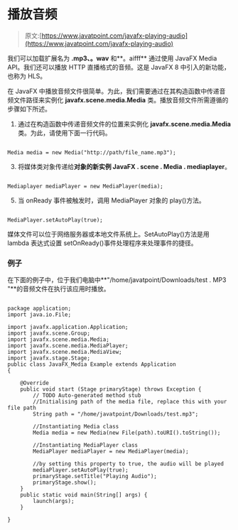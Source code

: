 # 播放音频

> 原文:[https://www.javatpoint.com/javafx-playing-audio](https://www.javatpoint.com/javafx-playing-audio)

我们可以加载扩展名为 **.mp3、。wav** 和**。aifff** 通过使用 JavaFX Media API。我们还可以播放 HTTP 直播格式的音频。这是 JavaFX 8 中引入的新功能，也称为 HLS。

在 JavaFX 中播放音频文件很简单。为此，我们需要通过在其构造函数中传递音频文件路径来实例化 **javafx.scene.media.Media** 类。播放音频文件所需遵循的步骤如下所述。

1.  通过在构造函数中传递音频文件的位置来实例化 **javafx.scene.media.Media** 类。为此，请使用下面一行代码。

```

Media media = new Media("http://path/file_name.mp3");

```

3.  将媒体类对象传递给**对象的新实例 JavaFX . scene . Media . mediaplayer**。

```

Mediaplayer mediaPlayer = new MediaPlayer(media);

```

5.  当 onReady 事件被触发时，调用 MediaPlayer 对象的 play()方法。

```

MediaPlayer.setAutoPlay(true);

```

媒体文件可以位于网络服务器或本地文件系统上。SetAutoPlay()方法是用 lambda 表达式设置 setOnReady()事件处理程序来处理事件的捷径。

### 例子

在下面的例子中，位于我们电脑中**"/home/javatpoint/Downloads/test . MP3 "**的音频文件在执行该应用时播放。

```

package application;
import java.io.File;

import javafx.application.Application;
import javafx.scene.Group;
import javafx.scene.media.Media;
import javafx.scene.media.MediaPlayer;
import javafx.scene.media.MediaView;
import javafx.stage.Stage;
public class JavaFX_Media Example extends Application
{

	@Override
	public void start (Stage primaryStage) throws Exception {
		// TODO Auto-generated method stub
		//Initialising path of the media file, replace this with your file path 
		String path = "/home/javatpoint/Downloads/test.mp3";

		//Instantiating Media class
		Media media = new Media(new File(path).toURI().toString());

		//Instantiating MediaPlayer class 
		MediaPlayer mediaPlayer = new MediaPlayer(media);

		//by setting this property to true, the audio will be played 
		mediaPlayer.setAutoPlay(true);
		primaryStage.setTitle("Playing Audio");
		primaryStage.show();
	}
	public static void main(String[] args) {
		launch(args);
	}

}

```